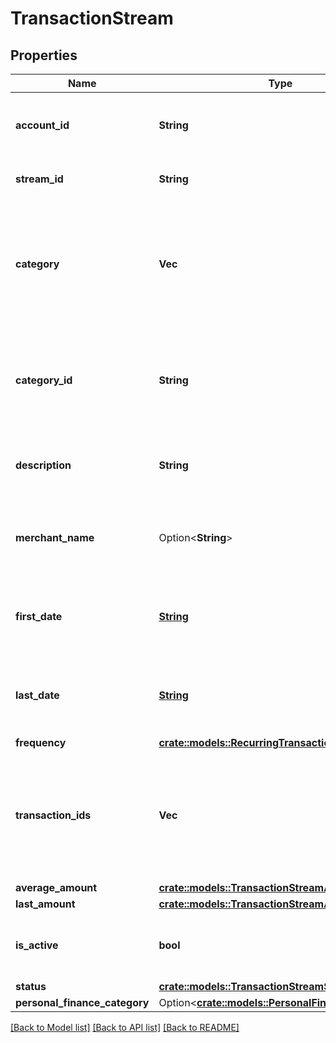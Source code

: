 # TransactionStream

## Properties

Name | Type | Description | Notes
------------ | ------------- | ------------- | -------------
**account_id** | **String** | The ID of the account to which the stream belongs | 
**stream_id** | **String** | A unique id for the stream | 
**category** | **Vec<String>** | A hierarchical array of the categories to which this transaction belongs. See [Categories](https://plaid.com/docs/api/products/transactions/#categoriesget). | 
**category_id** | **String** | The ID of the category to which this transaction belongs. See [Categories](https://plaid.com/docs/api/products/transactions/#categoriesget). | 
**description** | **String** | A description of the transaction stream. | 
**merchant_name** | Option<**String**> | The merchant associated with the transaction stream. | 
**first_date** | [**String**](string.md) | The posted date of the earliest transaction in the stream. | 
**last_date** | [**String**](string.md) | The posted date of the latest transaction in the stream. | 
**frequency** | [**crate::models::RecurringTransactionFrequency**](RecurringTransactionFrequency.md) |  | 
**transaction_ids** | **Vec<String>** | An array of Plaid transaction IDs belonging to the stream, sorted by posted date. | 
**average_amount** | [**crate::models::TransactionStreamAmount**](TransactionStreamAmount.md) |  | 
**last_amount** | [**crate::models::TransactionStreamAmount**](TransactionStreamAmount.md) |  | 
**is_active** | **bool** | Indicates whether the transaction stream is still live. | 
**status** | [**crate::models::TransactionStreamStatus**](TransactionStreamStatus.md) |  | 
**personal_finance_category** | Option<[**crate::models::PersonalFinanceCategory**](PersonalFinanceCategory.md)> |  | [optional]

[[Back to Model list]](../README.md#documentation-for-models) [[Back to API list]](../README.md#documentation-for-api-endpoints) [[Back to README]](../README.md)


